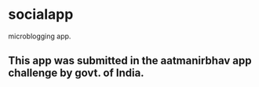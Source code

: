 # socialapp
microblogging app.

## This app was submitted in the aatmanirbhav app challenge by govt. of India.
